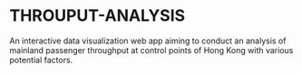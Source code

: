 # THROUPUT-ANALYSIS
An interactive data visualization web app aiming to conduct an analysis of mainland passenger throughput at control points of Hong Kong with various potential factors.
